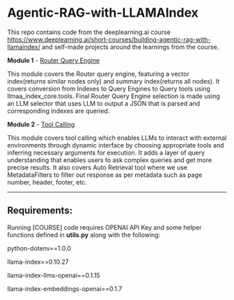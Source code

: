 # Agentic-RAG-with-LLAMAIndex

This repo contains code from the deeplearning.ai course https://www.deeplearning.ai/short-courses/building-agentic-rag-with-llamaindex/ and self-made projects around the learnings from the course.

**Module 1** - [Router Query Engine](https://github.com/AashiDutt/Agentic-RAG-with-LLAMAIndex/blob/main/%5BCOURSE%5D%20L1_Router_Engine.ipynb) 

This module covers the Router query engine, featuring a vector index(returns similar nodes only) and summary index(returns all nodes). It covers conversion from Indexes to Query Engines to Query tools using llmaa_index_core.tools. Final Router Query Engine selection is made using an LLM selector that uses LLM to output a JSON that is parsed and corresponding indexes are queried.

**Module 2** - [Tool Calling](https://github.com/AashiDutt/Agentic-RAG-with-LLAMAIndex/blob/main/%5BCOURSE%5DL2_Tool_Calling.ipynb)

This module covers tool calling which enables LLMs to interact with external environments through dynamic interface by choosing appropriate tools and inferring necessary arguments for execution. It adds a layer of query understanding that enables users to ask complex queries and get more precise results. It also covers Auto Retrieval tool where we use MetadataFilters to filter out response as per metadata such as page number, header, footer, etc.

-----------------------------------------------------------------------------------------------------
## **Requirements:**

Running [COURSE] code requires OPENAI API Key and some helper functions defined in **utils.py** along with the following:

python-dotenv==1.0.0

llama-index==0.10.27

llama-index-llms-openai==0.1.15

llama-index-embeddings-openai==0.1.7
